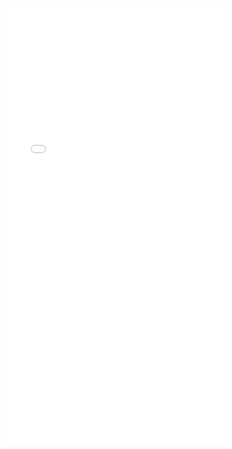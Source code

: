 <iframe width="100%" height="1000" src="//jsrun.net/tMpKp/embedded/all/light/" allowfullscreen="allowfullscreen" frameborder="0"></iframe>